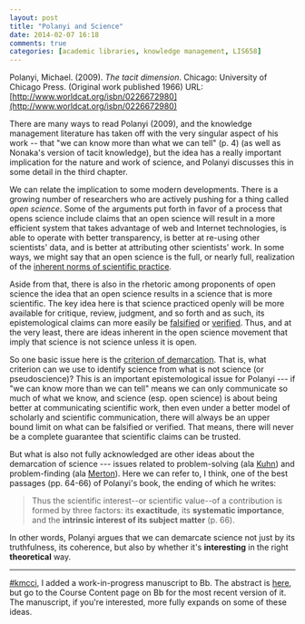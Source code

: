 ```yaml
---
layout: post
title: "Polanyi and Science"
date: 2014-02-07 16:18
comments: true
categories: [academic libraries, knowledge management, LIS658]
---
```


Polanyi, Michael. (2009). *The tacit dimension*. Chicago:
University of Chicago Press. (Original work published 1966) URL:
[http://www.worldcat.org/isbn/0226672980](http://www.worldcat.org/isbn/0226672980)

There are many ways to read Polanyi (2009), and the knowledge
management literature has taken off with the very singular aspect
of his work -- that "we can know more than what we can tell" (p.
4) (as well as Nonaka's version of tacit knowledge), but the idea
has a really important implication for the nature and work of
science, and Polanyi discusses this in some detail in the third
chapter.

We can relate the implication to some modern developments. There
is a growing number of researchers who are actively pushing for a
thing called *open science*. Some of the arguments put forth in
favor of a process that opens science include claims that an open
science will result in a more efficient system that takes
advantage of web and Internet technologies, is able to operate
with better transparency, is better at re-using other scientists'
data, and is better at attributing other scientists' work. In some
ways, we might say that an open science is the full, or nearly
full, realization of the [inherent norms of scientific
practice][1]. 

Aside from that, there is also in the rhetoric among proponents of
open science the idea that an open science results in a science
that is more scientific. The key idea here is that science
practiced openly will be more available for critique, review,
judgment, and so forth and as such, its epistemological claims can
more easily be [falsified][2] or [verified][3]. Thus, and at the
very least, there are ideas inherent in the open science movement
that imply that science is not science unless it is open.

So one basic issue here is the [criterion of demarcation][4]. That
is, what criterion can we use to identify science from what is not
science (or pseudoscience)? This is an important epistemological
issue for Polanyi --- if "we can know more than we can tell" means
we can only communicate so much of what we know, and science (esp.
open science) is about being better at communicating scientific
work, then even under a better model of scholarly and scientific
communication, there will always be an upper bound limit on what
can be falsified or verified. That means, there will never be a
complete guarantee that scientific claims can be trusted.

But what is also not fully acknowledged are other ideas about the
demarcation of science --- issues related to problem-solving (ala
[Kuhn][5]) and problem-finding (ala [Merton][6]). Here we can
refer to, I think, one of the best passages (pp. 64-66) of
Polanyi's book, the ending of which he writes:

> Thus the scientific interest--or scientific value--of a
> contribution is formed by three factors: its **exactitude**, its
> **systematic importance**, and the **intrinsic interest of its
> subject matter** (p. 66).

In other words, Polanyi argues that we can demarcate science not
just by its truthfulness, its coherence, but also by whether it's
**interesting** in the right **theoretical** way.

---

[#kmcci][7], I added a work-in-progress manuscript to Bb. The
abstract is [here][8], but go to the Course Content page on Bb for
the most recent version of it. The manuscript, if you're
interested, more fully expands on some of these ideas.

[1]: /blog/2013/09/19/reading-robert-k-merton-normative-structure/
[2]: http://en.wikipedia.org/wiki/Falsifiability
[3]: http://en.wikipedia.org/wiki/Verification_theory
[4]: http://plato.stanford.edu/entries/pseudo-science/#KarPop
[5]: http://www.worldcat.org/oclc/34548541
[6]: /blog/2013/10/23/reading-rober-k-merton-matthew-effect/ 
[7]: https://twitter.com/search?src=typd&q=%23kmcci
[8]: /blog/2013/07/19/authoethnography-abstract/
